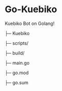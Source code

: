 # Go-Kuebiko
Kuebiko Bot on Golang!

├─ Kuebiko 

├─ scripts/

├─ build/

├─ main.go

├─ go.mod

├─ go.sum


